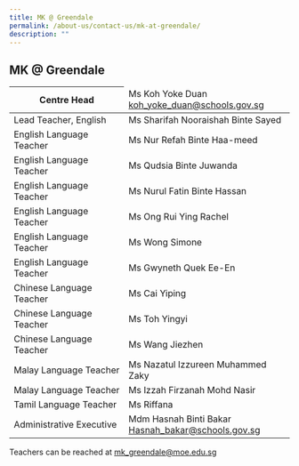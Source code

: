 ```yaml
---
title: MK @ Greendale
permalink: /about-us/contact-us/mk-at-greendale/
description: ""
---
```

## **MK @ Greendale**

<table>
<thead>
  <tr>
    <th>Centre Head</th>
    <td>Ms Koh Yoke Duan<br><a href="mailto:koh_yoke_duan@schools.gov.sg">koh_yoke_duan@schools.gov.sg</a><br></td>
  </tr>
</thead>
<tbody>
  <tr>
    <td>Lead Teacher, English</td>
    <td>Ms Sharifah Nooraishah Binte Sayed</td>
  </tr>
  <tr>
    <td>English Language Teacher</td>
    <td>Ms Nur Refah Binte Haa-meed</td>
  </tr>
  <tr>
  </tr>
  <tr>
    <td>English Language Teacher </td>
    <td>Ms Qudsia Binte Juwanda </td>
  </tr>
	 <tr>
    <td>English Language Teacher </td>
    <td>Ms Nurul Fatin Binte Hassan </td>
  </tr>
    <tr><td>English Language Teacher </td>
    <td>Ms Ong Rui Ying Rachel </td>
  </tr>
	 <tr>
    <td>English Language Teacher </td>
    <td>Ms Wong Simone </td>
  </tr>
	 <tr>
    <td>English Language Teacher</td>
    <td>Ms Gwyneth Quek Ee-En</td>
  </tr>
  <tr>
    <td>Chinese Language Teacher</td>
    <td>Ms Cai Yiping </td>
  </tr>
  <tr>
    <td>Chinese Language Teacher</td>
    <td>Ms Toh Yingyi </td>
  </tr>
  <tr>
    <td>Chinese Language Teacher</td>
    <td>Ms Wang Jiezhen </td>
  </tr>
  <tr>
    <td>Malay Language Teacher</td>
    <td>Ms Nazatul Izzureen Muhammed Zaky</td>
  </tr>
  <tr>
    <td>Malay Language Teacher</td>
    <td>Ms Izzah Firzanah Mohd Nasir </td>
  </tr>
  <tr>
    <td>Tamil Language Teacher</td>
    <td>Ms Riffana </td>
  </tr>
  <tr>
    <td>Administrative Executive </td>
    <td>Mdm Hasnah Binti Bakar<br><a href="mailto:Hasnah_bakar@schools.gov.sg">Hasnah_bakar@schools.gov.sg</a> </td>
  </tr>
</tbody>
</table>

Teachers can be reached at&nbsp;[mk\_greendale@moe.edu.sg](mailto:mk_greendale@moe.edu.sg)